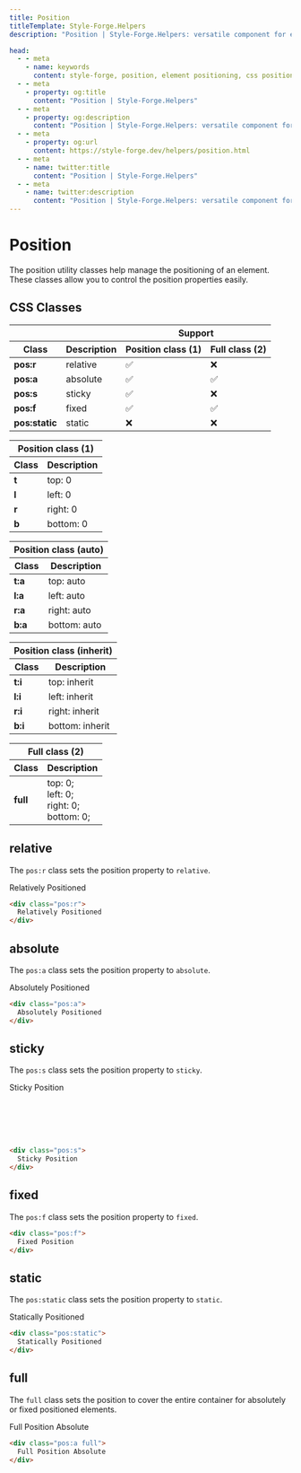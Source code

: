 ```yaml
---
title: Position
titleTemplate: Style-Forge.Helpers
description: "Position | Style-Forge.Helpers: versatile component for easy management of element positioning in web apps."

head:
  - - meta
    - name: keywords
      content: style-forge, position, element positioning, css positioning, styling, web development, frontend, responsive
  - - meta
    - property: og:title
      content: "Position | Style-Forge.Helpers"
  - - meta
    - property: og:description
      content: "Position | Style-Forge.Helpers: versatile component for easy management of element positioning in web apps."
  - - meta
    - property: og:url
      content: https://style-forge.dev/helpers/position.html
  - - meta
    - name: twitter:title
      content: "Position | Style-Forge.Helpers"
  - - meta
    - name: twitter:description
      content: "Position | Style-Forge.Helpers: versatile component for easy management of element positioning in web apps."
---
```


# Position

The position utility classes help manage the positioning of an element. These classes allow you to control the position properties easily.

## CSS Classes

<table class="d:t w">
<thead>
<tr><th colspan="2"></th><th colspan="2">Support</th></tr>
<tr><th>Class</th><th>Description</th><th>Position class (1)</th><th>Full class (2)</th></tr>
</thead>
<tbody>
<tr><td><b>pos:r</b></td><td>relative</td><td>✅</td><td>❌</td></tr>
<tr><td><b>pos:a</b></td><td>absolute</td><td>✅</td><td>✅</td></tr>
<tr><td><b>pos:s</b></td><td>sticky</td><td>✅</td><td>❌</td></tr>
<tr><td><b>pos:f</b></td><td>fixed</td><td>✅</td><td>✅</td></tr>
<tr><td><b>pos:static</b></td><td>static</td><td>❌</td><td>❌</td></tr>
</tbody>
</table>

<div class="d:f:x auto wrap half">

<table class="d:t w">
<thead>
<tr><th colspan="2">Position class (1)</th></tr>
<tr><th>Class</th><th>Description</th></tr>
</thead>
<tbody>
<tr><td><b>t</b></td><td>top: 0</td></tr>
<tr><td><b>l</b></td><td>left: 0</td></tr>
<tr><td><b>r</b></td><td>right: 0</td></tr>
<tr><td><b>b</b></td><td>bottom: 0</td></tr>
</tbody>
</table>

<table class="d:t w">
<thead>
<tr><th colspan="2">Position class (auto)</th></tr>
<tr><th>Class</th><th>Description</th></tr>
</thead>
<tbody>
<tr><td><b>t:a</b></td><td>top: auto</td></tr>
<tr><td><b>l:a</b></td><td>left: auto</td></tr>
<tr><td><b>r:a</b></td><td>right: auto</td></tr>
<tr><td><b>b:a</b></td><td>bottom: auto</td></tr>
</tbody>
</table>

<table class="d:t w">
<thead>
<tr><th colspan="2">Position class (inherit)</th></tr>
<tr><th>Class</th><th>Description</th></tr>
</thead>
<tbody>
<tr><td><b>t:i</b></td><td>top: inherit</td></tr>
<tr><td><b>l:i</b></td><td>left: inherit</td></tr>
<tr><td><b>r:i</b></td><td>right: inherit</td></tr>
<tr><td><b>b:i</b></td><td>bottom: inherit</td></tr>
</tbody>
</table>

<table class="d:t w">
<thead>
<tr><th colspan="2">Full class (2)</th></tr>
<tr><th>Class</th><th>Description</th></tr>
</thead>
<tbody>
<tr><td><b>full</b></td><td>
top: 0;<br />
left: 0;<br />
right: 0;<br />
bottom: 0;
</td></tr>
</tbody>
</table>

</div>

## relative

The `pos:r` class sets the position property to `relative`.

<div class="example">
  <div class="pos:r">
    Relatively Positioned
  </div>
</div>

```html
<div class="pos:r">
  Relatively Positioned
</div>
```

## absolute

The `pos:a` class sets the position property to `absolute`.

<div class="example">
  <div class="pos:a">
    Absolutely Positioned
  </div>
</div>

```html
<div class="pos:a">
  Absolutely Positioned
</div>
```

## sticky

The `pos:s` class sets the position property to `sticky`.

<div class="ov" style="height: 100px">
  <div class="example" style="width: 1000px; height: 1000px">
    <div class="pos:s t" style="width: 150px">
      Sticky Position
    </div>
  </div>
</div>

```html
<div class="pos:s">
  Sticky Position
</div>
```

## fixed

The `pos:f` class sets the position property to `fixed`.

```html
<div class="pos:f">
  Fixed Position
</div>
```

## static

The `pos:static` class sets the position property to `static`.

<div class="example">
  <div class="pos:static">
    Statically Positioned
  </div>
</div>

```html
<div class="pos:static">
  Statically Positioned
</div>
```

## full

The `full` class sets the position to cover the entire container for absolutely or fixed positioned elements.

<div class="example">
  <div class="pos:a full">
    Full Position Absolute
  </div>
</div>

```html
<div class="pos:a full">
  Full Position Absolute
</div>
```

